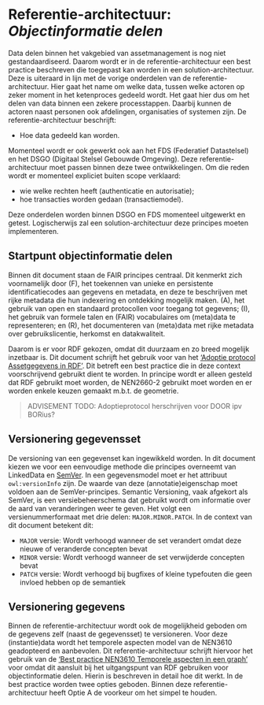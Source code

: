 # Referentie-architectuur: _Objectinformatie delen_ 
Data delen binnen het vakgebied van assetmanagement is nog niet gestandaardiseerd. Daarom wordt er in de referentie-architectuur een best practice beschreven die toegepast kan worden in een solution-architectuur. Deze is uiteraard in lijn met de vorige onderdelen van de referentie-architectuur. Hier gaat het name om welke data, tussen welke actoren op zeker moment in het ketenproces gedeeld wordt. Het gaat hier dus om het delen van data binnen een zekere processtappen. Daarbij kunnen de actoren naast personen ook afdelingen, organisaties of systemen zijn. De referentie-architectuur beschrijft: 
* Hoe data gedeeld kan worden.

Momenteel wordt er ook gewerkt ook aan het FDS (Federatief Datastelsel) en het DSGO (Digitaal Stelsel Gebouwde Omgeving). Deze referentie-architectuur moet passen binnen deze twee ontwikkelingen. Om die reden wordt er momenteel expliciet buiten scope verklaard:
 * wie welke rechten heeft (authenticatie en autorisatie);
 * hoe transacties worden gedaan (transactiemodel).

Deze onderdelen worden binnen DSGO en FDS momenteel uitgewerkt en getest. Logischerwijs zal een solution-architectuur deze principes moeten implementeren. 

## Startpunt objectinformatie delen
Binnen dit document staan de FAIR principes centraal. Dit kenmerkt zich voornamelijk door (F), het toekennen van unieke en persistente identificatiecodes aan gegevens en metadata, en deze te beschrijven met rijke metadata die hun indexering en ontdekking mogelijk maken. (A), het gebruik van open en standaard protocollen voor toegang tot gegevens; (I), het gebruik van formele talen en (FAIR) vocabulaires om (meta)data te representeren; en (R), het documenteren van (meta)data met rijke metadata over gebruikslicentie, herkomst en datakwaliteit.

Daarom is er voor RDF gekozen, omdat dit duurzaam en zo breed mogelijk inzetbaar is. Dit document schrijft het gebruik voor van het <a href="https://docs.crow.nl/imbor/uitwisseling_rdf/">‘Adoptie protocol Assetgegevens in RDF’</a>. Dit betreft een best practice die in deze context voorschrijvend gebruikt dient te worden. In principe wordt er alleen gesteld dat RDF gebruikt moet worden, de NEN2660-2 gebruikt moet worden en er worden enkele keuzen gemaakt m.b.t. de geometrie. 

>ADVISEMENT
>TODO: Adoptieprotocol herschrijven voor DOOR ipv BORius?

## Versionering gegevensset
De versioning van een gegevenset kan ingewikkeld worden. In dit document kiezen we voor een eenvoudige methode die principes overneemt van LinkedData en <a href="https://semver.org/lang/nl/">SemVer</a>. In een gegevensmodel moet er het attribuut `owl:versionInfo` zijn. De waarde van deze (annotatie)eigenschap moet voldoen aan de SemVer-principes. Semantic Versioning, vaak afgekort als SemVer, is een versiebeheerschema dat gebruikt wordt om informatie over de aard van veranderingen weer te geven. Het volgt een versienummerformaat met drie delen: `MAJOR.MINOR.PATCH`. In de context van dit document betekent dit:
* `MAJOR` versie: Wordt verhoogd wanneer de set verandert omdat deze nieuwe of veranderde concepten bevat
* `MINOR` versie: Wordt verhoogd wanneer de set verwijderde concepten bevat
* `PATCH` versie: Wordt verhoogd bij bugfixes of kleine typefouten die geen invloed hebben op de semantiek

## Versionering gegevens
Binnen de referentie-architectuur wordt ook de mogelijkheid geboden om de gegevens zelf (naast de gegevensset) te versioneren. Voor deze (instantie)data wordt het temporele aspecten model van de NEN3610 geadopteerd en aanbevolen. Dit referentie-architectuur schrijft hiervoor het gebruik van de <a href="https://docs.crow.nl/imbor/best-practices/#nen3610-temporele-aspecten">‘Best practice NEN3610 Temporele aspecten in een graph’</a> voor omdat dit aansluit bij het uitgangspunt van RDF gebruiken voor objectinformatie delen. Hierin is beschreven in detail hoe dit werkt. In de best practice worden twee opties geboden. Binnen deze referentie-architectuur heeft Optie A de voorkeur om het simpel te houden.
